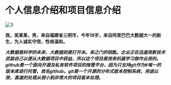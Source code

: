 # 个人信息介绍和项目信息介绍  

![3](https://ss1.bdstatic.com/70cFuXSh_Q1YnxGkpoWK1HF6hhy/it/u=2892011708,550284039&fm=26&gp=0.jpg)

**我，吴某某，男，来自福建省三明市，今年19岁，来自阿里巴巴大数据大一的新生，为人诚实守信，性格温和。**

***大数据是科学的未来，大数据则是打开未。来之门的钥匙。企业正在迅速用新技术武装自己以便从大数据项目中获益，所以这个项目是用来机器学习做作业用的。github是一个面向开源及私有软件项目的拖管平台，因为只支持git作为#唯一的版本库进行托管，故名github。git是一个开源的分布式版本控制系统，用途以效，高速的处理从很小到非常大的项目版本处理。***

